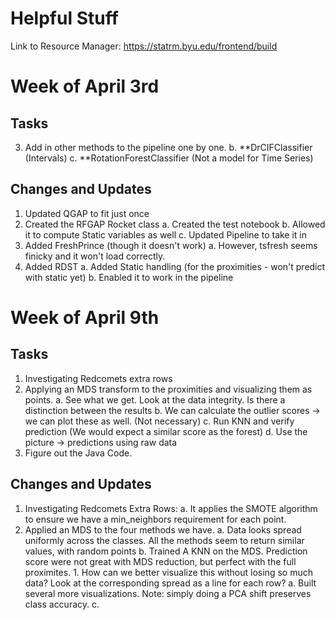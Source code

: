 # Helpful Stuff

Link to Resource Manager:
https://statrm.byu.edu/frontend/build

# Week of April 3rd
## Tasks 
3. Add in other methods to the pipeline one by one. 
    b. **DrCIFClassifier (Intervals)
    c. **RotationForestClassifier (Not a model for Time Series)

## Changes and Updates
1. Updated QGAP to fit just once
2. Created the RFGAP Rocket class
    a. Created the test notebook
    b. Allowed it to compute Static variables as well
    c. Updated Pipeline to take it in
3. Added FreshPrince (though it doesn't work)
    a. However, tsfresh seems finicky and it won't load correctly. 
4. Added RDST
    a. Added Static handling (for the proximities - won't predict with static yet)
    b. Enabled it to work in the pipeline
    
# Week of April 9th
## Tasks
1. Investigating Redcomets extra rows
2. Applying an MDS transform to the proximities and visualizing them as points. 
    a. See what we get. Look at the data integrity. Is there a distinction between the results
    b. We can calculate the outlier scores -> we can plot these as well. (Not necessary)
    c. Run KNN and verify prediction (We would expect a similar score as the forest)
    d. Use the picture -> predictions using raw data
3. Figure out the Java Code. 

## Changes and Updates
1. Investigating Redcomets Extra Rows:
    a. It applies the SMOTE algorithm to ensure we have a min_neighbors requirement for each point.
2. Applied an MDS to the four methods we have. 
    a. Data looks spread uniformly across the classes. All the methods seem to return similar values, with random points
    b. Trained A KNN on the MDS. Prediction score were not great with MDS reduction, but perfect with the full proximites. 
        1. How can we better visualize this without losing so much data? Look at the corresponding spread as a line for each row?
            a. Built several more visualizations. Note: simply doing a PCA shift preserves class accuracy. 
    c.


